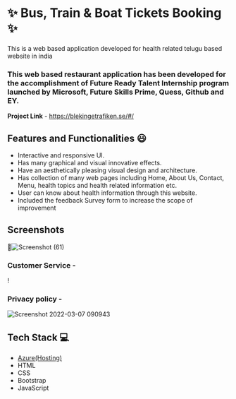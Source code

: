 # ✨ Bus, Train & Boat Tickets Booking  ✨

This is a web based application developed for health related telugu based website in india

### This web based restaurant application has been developed for the accomplishment of Future Ready Talent Internship program launched by Microsoft, Future Skills Prime, Quess, Github and EY.


**Project Link** - https://blekingetrafiken.se/#/

## Features and Functionalities 😃

- Interactive and responsive UI.
- Has many graphical and visual innovative effects.
- Have an aesthetically pleasing visual design and architecture.
- Has collection of many web pages including Home, About Us, Contact, Menu, health topics and health related information etc.
- User can know about health information through this website.
- Included the feedback Survey form to increase the scope of improvement 

## Screenshots

 📸![Screenshot (61)](https://user-images.githubusercontent.com/112278621/187458132-a4513aab-9a24-4516-9400-8d48bf808bcc.png)



   

### Customer Service -



!


### Privacy policy -


![Screenshot 2022-03-07 090943](https://user-images.githubusercontent.com/98517345/156963849-e8ead038-b9ea-4320-9165-9f99cf00d9d2.jpg)



## Tech Stack 💻

- [Azure(Hosting)](https://azure.microsoft.com/en-in/features/azure-portal/)
- HTML
- CSS
- Bootstrap
- JavaScript
